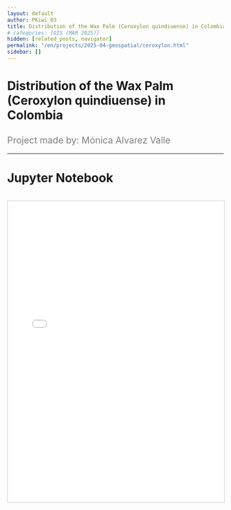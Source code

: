 ```yaml
---
layout: default
author: PKiwi_03
title: Distribution of the Wax Palm (Ceroxylon quindiuense) in Colombia
# categories: [GIS (MAR 2025)]
hidden: [related_posts, navigator]
permalink: "/en/projects/2025-04-geospatial/ceroxylon.html"
sidebar: []
---
```


# Distribution of the Wax Palm (Ceroxylon quindiuense) in Colombia

<h2 style="color: gray; font-weight: normal;">
Project made by: Mónica Alvarez Valle 
</h2>

---

# Jupyter Notebook
<br>

<iframe 
    src="/assets/html/2025-04-geospatial/monica_alvarez.html" 
    width="100%" 
    height="700" 
    style="border: 1px solid #ccc;"
></iframe>